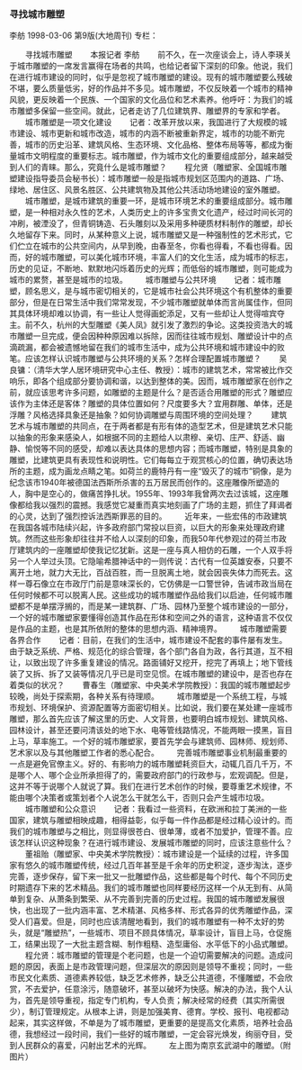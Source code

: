 ### 寻找城市雕塑
李舫
1998-03-06
第9版(大地周刊)
专栏：

　　寻找城市雕塑
　　本报记者  李舫
　　前不久，在一次座谈会上，诗人李瑛关于城市雕塑的一席发言赢得在场者的共鸣，也给记者留下深刻的印象。他说，我们在进行城市建设的同时，似乎是忽视了城市雕塑的建设。现有的城市雕塑要么残破不堪，要么质量低劣，好的作品并不多见。城市雕塑，不仅反映着一个城市的精神风貌，更反映着一个民族、一个国家的文化品位和艺术素养。他呼吁：为我们的城市雕塑多保留一些空间。就此，记者走访了几位建筑界、雕塑界的专家和学者。
　　城市雕塑是一项文化建设
　　记者：改革开放以来，我国进行了大规模的城市建设、城市更新和城市改造，城市的内涵不断被重新界定，城市的功能不断完善，城市的历史沿革、建筑风格、生态环境、文化品格、整体布局等等，都成为衡量城市文明程度的重要标志。城市雕塑，作为城市文化的重要组成部分，越来越受到人们的青睐。那么，究竟什么是城市雕塑？
　　程允贤（雕塑家、全国城市雕塑建设指导委员会秘书长）：城市雕塑一般是指城市规划区范围内的道路、广场、绿地、居住区、风景名胜区、公共建筑物及其他公共活动场地建设的室外雕塑。
　　城市雕塑，是城市建筑的重要一环，是城市环境艺术的重要组成部分。城市雕塑，是一种相对永久性的艺术，人类历史上的许多宝贵文化遗产，经过时间长河的冲刷，被湮没了，但青铜铸造、石头雕刻以及采用多种硬质材料制作的雕塑，却长久地留存下来。同时，从某种意义上说，城市雕塑又是一种强制性的艺术形式，它们伫立在城市的公共空间内，从早到晚，由春至冬，你看也得看，不看也得看。因而，好的城市雕塑，可以美化城市环境，丰富人们的文化生活，成为城市的标志，历史的见证，不断地、默默地闪烁着历史的光辉；而低俗的城市雕塑，则可能成为城市的累赘，甚至是城市的垃圾。
　　城市雕塑与公共环境
　　记者：城市雕塑，顾名思义，是与城市密切相关的，它是城市社会公共环境这个有机整体的重要部分，但是在日常生活中我们常常发现，不少城市雕塑就单体而言尚属佳作，但同其具体环境却难以协调，有一些让人觉得画蛇添足，又有一些却让人觉得喧宾夺主。前不久，杭州的大型雕塑《美人凤》就引发了激烈的争论。这类投资浩大的城市雕塑一旦完成，便会因种种原因难以拆除，因而往往城市规划、雕塑设计中的点滴疏漏，都会被遗憾地留在我们的城市生活中，成为公共环境和城市建设中的败笔。应该怎样认识城市雕塑与公共环境的关系？怎样合理配置城市雕塑？
　　吴良镛：（清华大学人居环境研究中心主任、教授）：城市的建筑艺术，常常被比作交响乐，即各个组成部分要协调和谐，以达到整体的美。因而，城市雕塑家在创作之前，就应该思考许多问题，如雕塑的主题是什么？是否适合用雕塑的形式？雕塑应该作为主体还是客体？雕塑的具体位置如何？尺度要多大？宜用群雕、单体，还是浮雕？风格选择具象还是抽象？如何协调雕塑与周围环境的空间处理？
　　建筑艺术与城市雕塑的共同点，在于两者都是有形有体的造型艺术，但是建筑艺术只能以抽象的形象来感染人，如根据不同的主题给人以肃穆、亲切、庄严、舒适、幽静、愉悦等不同的感受，却难以表达具体的思想内容；而城市雕塑，特别是具象的雕塑，比建筑更具有表现性和说明性。它们每每立于观赏核心的位置，确切表达场所的主题，成为画龙点睛之笔。如荷兰的鹿特丹有一座“毁灭了的城市”铜像，是为纪念该市1940年被德国法西斯所杀害的五万居民而创作的。这座雕像所塑造的人，胸中是空心的，做痛苦挣扎状。1955年、1993年我曾两次去过该城，这座雕像都给我以强烈的震撼。我感觉它凝重而真实地刻画了广场的主题，抓住了拜谒者的心灵，达到了强烈控诉法西斯罪恶的目的。
　　近年来，一些宏伟的市政建筑在我国各城市陆续兴起，许多政府部门常投以巨资，以巨大的形象来处理政府建筑。然而这些形象却往往并不给人以深刻的印象，而我50年代参观过的荷兰市政厅建筑内的一座雕塑却使我记忆犹新。这是一座与真人相仿的石雕，一个人双手将另一个人举过头顶。它隐喻希腊神话中的一则传说：古代有一位英雄安泰，只要不离开土地，就力大无比，百战百胜，而一旦脱离土地，就会因丧失体力而死去。这样一尊石像立在市政厅门前是意味深长的，它仿佛是一口警世钟，告诫市政当局在任何时候都不可以脱离人民。这些成功的城市雕塑作品给我们以启迪，任何城市雕塑都不是单摆浮搁的，而是某一建筑群、广场、园林乃至整个城市建设的一部分，一个好的城市雕塑家要懂得创造其作品在形体和空间之外的语言，这种语言不仅仅是作品的主题，也是其所依附的整体的思想内涵、精神境界。
　　城市雕塑需要各界合作
　　记者：目前，在我们的生活中，城市建设不配套的事件屡有发生。由于缺乏系统、严格、规范化的综合管理，各个部门各自为政，各行其道，互不相让，以致出现了许多重复建设的情况。路面铺好又挖开，挖完了再填上；地下管线装了又拆、拆了又装等情况几乎已是司空见惯。在城市雕塑的建设中，是否也存在着类似的状况？
　　曹春生（雕塑家、中央美术学院教授）：我国的城市雕塑起步较晚，尚处于探索期，各种关系有待理顺。
　　城市雕塑是一个系统工程，与城市规划、环境保护、资源配置等方面密切相关。比如说，我们要在某处建一座城市雕塑，那么首先应该了解这里的历史、人文背景，也要明白城市规划、建筑风格、园林设计，甚至还要问清该处的地下水、电等管线路情况，不能两眼一摸黑，盲目上马，草率施工。一个好的城市雕塑家，要首先学会与建筑师、园林师、规划师、艺术家以及与其他雕塑工作者的悉心配合。
　　完善城市雕塑事业机制最重要的一点是避免官僚主义。好的、有影响力的城市雕塑耗资巨大，动辄几百几千万，不是哪个人、哪个企业所承担得了的，需要政府部门的行政参与，宏观调配。但是，这并不等于说哪个人就说了算。我们在进行艺术创作的时候，要尊重艺术规律，不能由哪个决策者或策划者个人说怎么干就怎么干，否则只会产生城市垃圾。
　　城市雕塑和公众意识
　　记者：我看过一些资料，在欧洲和拉丁美洲的一些国家，建筑与雕塑相映成趣，相得益彰，似乎每一件作品都是经过精心设计的。而我们的城市雕塑与之相比，则显得很苍白、很单薄，或者不加爱护，管理不善。应该怎样认识这种现象？在进行城市建设、发展城市雕塑的同时，应该注意些什么？
　　董祖贻（雕塑家、中央美术学院教授）：城市建设是一个延续的过程，许多国家有悠久的城市雕塑传统，经过几百年甚至是千余年的历史积淀，逐步淘汰，逐步完善，逐步保存，留下来一批又一批雕塑作品，这些都是每个时代、每个不同历史时期遗存下来的艺术精品。我们的城市雕塑也同样要经历这样一个从无到有、从简单到复杂、从萧条到繁荣、从不完善到完善的历史过程。我国的城市雕塑发展很快，也出现了一批内涵丰富、艺术精湛、风格多样、形式各异的优秀雕塑作品，深受人们喜爱。但是，同时也应该清醒地看到，我们的城市雕塑有一种不太好的势头，就是“雕塑热”，一些城市、项目不顾具体情况，草率设计，盲目上马，仓促施工，结果出现了一大批主题含糊、制作粗糙、造型庸俗、水平低下的小品式雕塑。
　　程允贤：城市雕塑的管理是个老问题，也是一个迫切需要解决的问题。造成问题的原因，表面上是市政管理问题，但深层次的原因则是领导不重视；同时，一些市民文化素质、道德素养较低，缺乏艺术修养，缺乏公共道德，不懂雕塑，不会欣赏，不去爱护，任意涂污，随意破坏，甚至以破坏为快感。解决的办法，我个人认为，首先是领导重视，指定专门机构，专人负责；解决经常的经费（其实所需很少），制订管理规定。从根本上讲，则是加强美育、德育。学校、报刊、电视都动起来，其实这样做，不单是为了城市雕塑，更重要的是提高文化素质，培养社会品德，我想经过一段时间，我们一些好的城市雕塑，一定会容光焕发，绚丽夺目，受到人民群众的喜爱，闪射出艺术的光辉。
　　左上图为南京玄武湖中的雕塑。（附图片）
